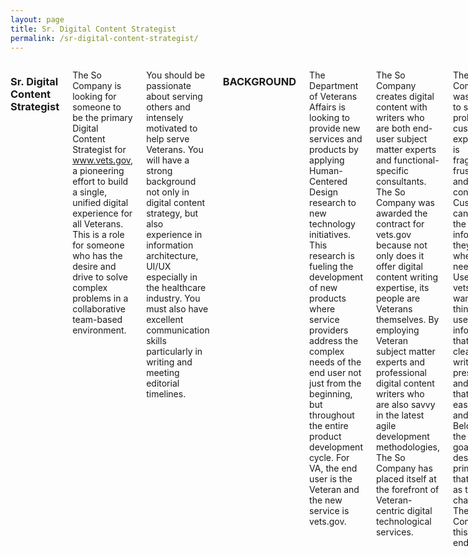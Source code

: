 ```yaml
---
layout: page
title: Sr. Digital Content Strategist
permalink: /sr-digital-content-strategist/
---
```


<div class="row">
<div class="small-12 medium-11 medium-centered columns" markdown="1">

### Sr. Digital Content Strategist

The So Company is looking for someone to be the primary Digital Content Strategist for www.vets.gov, a pioneering effort to build a single, unified digital experience for all Veterans. This is a role for someone who has the desire and drive to solve complex problems in a collaborative team-based environment. 

You should be passionate about serving others and intensely motivated to help serve Veterans.  You will have a strong background not only in digital content strategy, but also experience in information architecture, UI/UX especially in the healthcare industry. You must also have excellent communication skills particularly in writing and meeting editorial timelines.

### BACKGROUND

The Department of Veterans Affairs is looking to provide new services and products by applying Human-Centered Design research to new technology initiatives. This research is fueling the development of new products where service providers address the complex needs of the end user not just from the beginning, but throughout the entire product development cycle. For VA, the end user is the Veteran and the new service is vets.gov.

The So Company creates digital content with writers who are both end-user subject matter experts and functional-specific consultants. The So Company was awarded the contract for vets.gov because not only does it offer digital content writing expertise, its people are  Veterans themselves. By employing Veteran subject matter experts and professional digital content writers who are also savvy in the latest agile development methodologies, The So Company has placed itself at the forefront of Veteran-centric digital technological services. 

The So Company was hired to solve a problem: VA customer experience is fragmented, frustrating and confusing. Customers can’t find the information they need when they need it. Users of vets.gov want two things: useful information that’s clearly written and presented, and tools that are easy to find and use. Below are the stated goals and design principles that serve as the charter for The So Company in this endeavor. 

#### Goals
- Unifying and simplifying VA’s digital touch points, dramatically improving customer experience
- Meeting customer needs on the first try, on any device
- Creating a mobile-first platform
- Retooling existing applications and designing new end-to-end experiences, in partnership with business owners across VA
- Providing transparency about our methods and processes

#### Design Principles
- Understand human need: design for people, rather than VA’s systems
- Assume every visitor is new
- Speak clearly, respectfully and directly
- Help people reach their goals every time
- Connect with customers and create opportunities for feedback and dialog
- Research, observe, test and continuously improve
- Measure what matters
- Be device agnostic
- Employ modern development practices – be agile

### WHAT YOU WILL BE DOING

You will deploy your strong healthcare experience with a creative approach to problem solving in order develop a new strategy for health content on the vets.gov site. This includes developing health literacy guidelines, writing and editing content for unique health topics, expanding into subtopics and contributing to any research effort required. Beyond simply developing content strategy for vets.gov, you will write and edit each of the sections, collaborating and coordinating with your teammates and contract partners, seamlessly. 

You will be expected to own the entire content lifecycle analyzing, planning, writing, editing, distributing, managing, monitoring, and sunsetting content. In addition, you will work with and draw on your experience in information architecture and delivery technologies. 

#### Candidate Qualifications: 

- 5+ years creating and managing digital content 
- Experience in the healthcare space 
- Ability to work remotely with flexibility to travel to Washington DC when necessary (less than 10%)
- Experience working with smaller teams in a startup environment
- Familiarity with open source coding platforms like Github
- Strong background in UI/UX development

Please contact [contact@thesocompany.com](mailto:contact@thesocompany.com) for more information.
